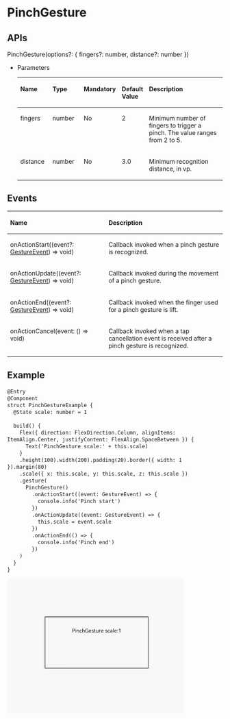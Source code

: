 # PinchGesture<a name="EN-US_TOPIC_0000001112978964"></a>

## APIs<a name="section46581530142116"></a>

PinchGesture\(options?: \{ fingers?: number, distance?: number \}\)

-   Parameters

    <a name="table6433854121111"></a>
    <table><thead align="left"><tr id="row1333463916149"><th class="cellrowborder" valign="top" width="16.11%" id="mcps1.1.6.1.1"><p id="p543535461112"><a name="p543535461112"></a><a name="p543535461112"></a>Name</p>
    </th>
    <th class="cellrowborder" valign="top" width="15.959999999999999%" id="mcps1.1.6.1.2"><p id="p24351054201110"><a name="p24351054201110"></a><a name="p24351054201110"></a>Type</p>
    </th>
    <th class="cellrowborder" valign="top" width="11.04%" id="mcps1.1.6.1.3"><p id="p1043518544112"><a name="p1043518544112"></a><a name="p1043518544112"></a>Mandatory</p>
    </th>
    <th class="cellrowborder" valign="top" width="11.709999999999999%" id="mcps1.1.6.1.4"><p id="p17436954101117"><a name="p17436954101117"></a><a name="p17436954101117"></a>Default Value</p>
    </th>
    <th class="cellrowborder" valign="top" width="45.18%" id="mcps1.1.6.1.5"><p id="p174361554111115"><a name="p174361554111115"></a><a name="p174361554111115"></a>Description</p>
    </th>
    </tr>
    </thead>
    <tbody><tr id="row1433516398146"><td class="cellrowborder" valign="top" width="16.11%" headers="mcps1.1.6.1.1 "><p id="p3436454151117"><a name="p3436454151117"></a><a name="p3436454151117"></a>fingers</p>
    </td>
    <td class="cellrowborder" valign="top" width="15.959999999999999%" headers="mcps1.1.6.1.2 "><p id="p17437185411115"><a name="p17437185411115"></a><a name="p17437185411115"></a>number</p>
    </td>
    <td class="cellrowborder" valign="top" width="11.04%" headers="mcps1.1.6.1.3 "><p id="p2437054181119"><a name="p2437054181119"></a><a name="p2437054181119"></a>No</p>
    </td>
    <td class="cellrowborder" valign="top" width="11.709999999999999%" headers="mcps1.1.6.1.4 "><p id="p44377543115"><a name="p44377543115"></a><a name="p44377543115"></a>2</p>
    </td>
    <td class="cellrowborder" valign="top" width="45.18%" headers="mcps1.1.6.1.5 "><p id="p1843825411110"><a name="p1843825411110"></a><a name="p1843825411110"></a>Minimum number of fingers to trigger a pinch. The value ranges from 2 to 5.</p>
    </td>
    </tr>
    <tr id="row8335239171414"><td class="cellrowborder" valign="top" width="16.11%" headers="mcps1.1.6.1.1 "><p id="p843855441111"><a name="p843855441111"></a><a name="p843855441111"></a>distance</p>
    </td>
    <td class="cellrowborder" valign="top" width="15.959999999999999%" headers="mcps1.1.6.1.2 "><p id="p243965411110"><a name="p243965411110"></a><a name="p243965411110"></a>number</p>
    </td>
    <td class="cellrowborder" valign="top" width="11.04%" headers="mcps1.1.6.1.3 "><p id="p6439754141115"><a name="p6439754141115"></a><a name="p6439754141115"></a>No</p>
    </td>
    <td class="cellrowborder" valign="top" width="11.709999999999999%" headers="mcps1.1.6.1.4 "><p id="p174391754151110"><a name="p174391754151110"></a><a name="p174391754151110"></a>3.0</p>
    </td>
    <td class="cellrowborder" valign="top" width="45.18%" headers="mcps1.1.6.1.5 "><p id="p44401854141112"><a name="p44401854141112"></a><a name="p44401854141112"></a>Minimum recognition distance, in vp.</p>
    </td>
    </tr>
    </tbody>
    </table>


## Events<a name="section1121514205616"></a>

<a name="table135406579437"></a>
<table><thead align="left"><tr id="row1154015719436"><th class="cellrowborder" colspan="2" valign="top" id="mcps1.1.4.1.1"><p id="p85411457184316"><a name="p85411457184316"></a><a name="p85411457184316"></a>Name</p>
</th>
<th class="cellrowborder" valign="top" id="mcps1.1.4.1.2"><p id="p5541457194319"><a name="p5541457194319"></a><a name="p5541457194319"></a>Description</p>
</th>
</tr>
</thead>
<tbody><tr id="row4541257114319"><td class="cellrowborder" colspan="2" valign="top" headers="mcps1.1.4.1.1 "><p id="p5541357194313"><a name="p5541357194313"></a><a name="p5541357194313"></a>onActionStart((event?: <a href="ts-gesture-settings.md#table290mcpsimp">GestureEvent</a>) =&gt; void)</p>
</td>
<td class="cellrowborder" valign="top" headers="mcps1.1.4.1.2 "><p id="p11541155710434"><a name="p11541155710434"></a><a name="p11541155710434"></a>Callback invoked when a pinch gesture is recognized.</p>
</td>
</tr>
<tr id="row54544191113"><td class="cellrowborder" colspan="2" valign="top" headers="mcps1.1.4.1.1 "><p id="p145591931117"><a name="p145591931117"></a><a name="p145591931117"></a>onActionUpdate((event?: <a href="ts-gesture-settings.md#table290mcpsimp">GestureEvent</a>) =&gt; void)</p>
</td>
<td class="cellrowborder" valign="top" headers="mcps1.1.4.1.2 "><p id="p1455111961111"><a name="p1455111961111"></a><a name="p1455111961111"></a>Callback invoked during the movement of a pinch gesture.</p>
</td>
</tr>
<tr id="row2899841162916"><td class="cellrowborder" colspan="2" valign="top" headers="mcps1.1.4.1.1 "><p id="p15900174162916"><a name="p15900174162916"></a><a name="p15900174162916"></a>onActionEnd((event?: <a href="ts-gesture-settings.md#table290mcpsimp">GestureEvent</a>) =&gt; void)</p>
</td>
<td class="cellrowborder" valign="top" headers="mcps1.1.4.1.2 "><p id="p69001041172920"><a name="p69001041172920"></a><a name="p69001041172920"></a>Callback invoked when the finger used for a pinch gesture is lift.</p>
</td>
</tr>
<tr id="row13598134672914"><td class="cellrowborder" colspan="2" valign="top" headers="mcps1.1.4.1.1 "><p id="p85999460299"><a name="p85999460299"></a><a name="p85999460299"></a>onActionCancel(event: () =&gt; void)</p>
</td>
<td class="cellrowborder" valign="top" headers="mcps1.1.4.1.2 "><p id="p1459954652916"><a name="p1459954652916"></a><a name="p1459954652916"></a>Callback invoked when a tap cancellation event is received after a pinch gesture is recognized.</p>
</td>
</tr>
</tbody>
</table>

## Example<a name="section16900453182718"></a>

```
@Entry
@Component
struct PinchGestureExample {
  @State scale: number = 1

  build() {
    Flex({ direction: FlexDirection.Column, alignItems: ItemAlign.Center, justifyContent: FlexAlign.SpaceBetween }) {
      Text('PinchGesture scale:' + this.scale)
    }
    .height(100).width(200).padding(20).border({ width: 1 }).margin(80)
    .scale({ x: this.scale, y: this.scale, z: this.scale })
    .gesture(
      PinchGesture()
        .onActionStart((event: GestureEvent) => {
          console.info('Pinch start')
        })
        .onActionUpdate((event: GestureEvent) => {
          this.scale = event.scale
        })
        .onActionEnd(() => {
          console.info('Pinch end')
        })
    )
  }
}
```

![](figures/pinchgesture.gif)

